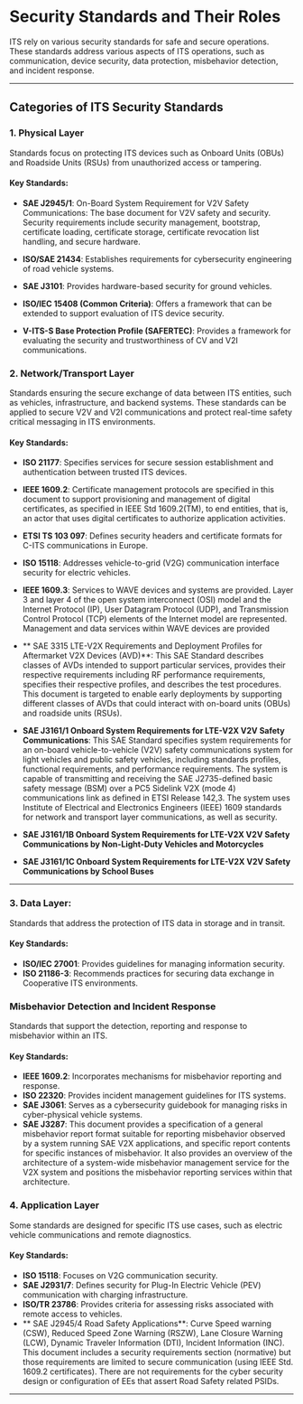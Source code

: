 # Security Standards and Their Roles

ITS rely on various security standards for safe and secure operations. These standards address various aspects of ITS operations, such as communication, device security, data protection, misbehavior detection, and incident response. 

---

## Categories of ITS Security Standards

### 1. Physical Layer
Standards focus on protecting ITS devices such as Onboard Units (OBUs) and Roadside Units (RSUs) from unauthorized access or tampering. 


#### Key Standards: 
- **SAE J2945/1**: On-Board System Requirement for V2V Safety Communications: The base document for V2V safety and security. Security requirements include security management, bootstrap, certificate loading, certificate storage, certificate revocation list handling, and secure hardware. 

- **ISO/SAE 21434**: Establishes requirements for cybersecurity engineering of road vehicle systems. 

- **SAE J3101**: Provides hardware-based security for ground vehicles. 

- **ISO/IEC 15408 (Common Criteria)**: Offers a framework that can be extended to support evaluation of ITS device security. 

- **V-ITS-S Base Protection Profile (SAFERTEC)**: Provides a framework for evaluating the security and trustworthiness of CV and V2I communications. 


### 2. Network/Transport Layer 

Standards ensuring the secure exchange of data between ITS entities, such as vehicles, infrastructure, and backend systems. These standards can be applied to secure V2V and V2I communications and protect real-time safety critical messaging in ITS environments. 

#### Key Standards: 
- **ISO 21177**: Specifies services for secure session establishment and authentication between trusted ITS devices. 

- **IEEE 1609.2**: Certificate management protocols are specified in this document to support provisioning and management of digital certificates, as specified in IEEE Std 1609.2(TM), to end entities, that is, an actor that uses digital certificates to authorize application activities.

- **ETSI TS 103 097**: Defines security headers and certificate formats for C-ITS communications in Europe. 

- **ISO 15118**: Addresses vehicle-to-grid (V2G) communication interface security for electric vehicles. 

- **IEEE 1609.3**: Services to WAVE devices and systems are provided. Layer 3 and layer 4 of the open system interconnect (OSI) model and the Internet Protocol (IP), User Datagram Protocol (UDP), and Transmission Control Protocol (TCP) elements of the Internet model are represented. Management and data services within WAVE devices are provided

- ** SAE 3315 LTE-V2X Requirements and Deployment Profiles for Aftermarket V2X Devices (AVD)**: This SAE Standard describes classes of AVDs intended to support particular services, provides their respective requirements including RF performance requirements, specifies their respective profiles, and describes the test procedures. This document is targeted to enable early deployments by supporting different classes of AVDs that could interact with on-board units (OBUs) and roadside units (RSUs). 

- **SAE J3161/1 Onboard System Requirements for LTE-V2X V2V Safety Communications**: This SAE Standard specifies system requirements for an on-board vehicle-to-vehicle (V2V) safety communications system for light vehicles and public safety vehicles, including standards profiles, functional requirements, and performance requirements. The system is capable of transmitting and receiving the SAE J2735-defined basic safety message (BSM) over a PC5 Sidelink V2X (mode 4) communications link as defined in ETSI Release 142,3. The system uses Institute of Electrical and Electronics Engineers (IEEE) 1609 standards for network and transport layer communications, as well as security.

- **SAE J3161/1B Onboard System Requirements for LTE-V2X V2V Safety Communications by Non-Light-Duty Vehicles and Motorcycles**

- **SAE J3161/1C Onboard System Requirements for LTE-V2X V2V Safety Communications by School Buses**


---
### 3. Data Layer: 
Standards that address the protection of ITS data in storage and in transit. 

#### Key Standards: 

- **ISO/IEC 27001**: Provides guidelines for managing information security.
- **ISO 21186-3**: Recommends practices for securing data exchange in Cooperative ITS environments.

### Misbehavior Detection and Incident Response
Standards that support the detection, reporting and response to misbehavior within an ITS. 

#### Key Standards:
- **IEEE 1609.2**: Incorporates mechanisms for misbehavior reporting and response.
- **ISO 22320**: Provides incident management guidelines for ITS systems.
- **SAE J3061**: Serves as a cybersecurity guidebook for managing risks in cyber-physical vehicle systems.
- **SAE J3287**:  This document provides a specification of a general misbehavior report format suitable for reporting misbehavior observed by a system running SAE V2X applications, and specific report contents for specific instances of misbehavior. It also provides an overview of the architecture of a system-wide misbehavior management service for the V2X system and positions the misbehavior reporting services within that architecture.


### 4. Application Layer 
Some standards are designed for specific ITS use cases, such as electric vehicle communications and remote diagnostics. 

#### Key Standards:
- **ISO 15118**: Focuses on V2G communication security.
- **SAE J2931/7**: Defines security for Plug-In Electric Vehicle (PEV) communication with charging infrastructure.
- **ISO/TR 23786**: Provides criteria for assessing risks associated with remote access to vehicles.
- ** SAE J2945/4 Road Safety Applications**: Curve Speed warning (CSW), Reduced Speed Zone Warning (RSZW), Lane Closure Warning (LCW), Dynamic Traveler Information (DTI), Incident Information (INC).  This document includes a security requirements section (normative) but those requirements are limited to secure communication (using IEEE Std. 1609.2 certificates).  There are not requirements for the cyber security design or configuration of EEs that assert Road Safety related PSIDs. 

---
